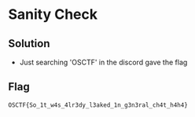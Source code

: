 # Sanity Check

## Solution

- Just searching 'OSCTF' in the discord gave the flag

## Flag

```
OSCTF{So_1t_w4s_4lr3dy_l3aked_1n_g3n3ral_ch4t_h4h4}
```
